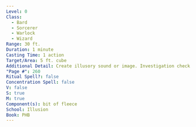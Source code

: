 ```yaml
---
Level: 0
Class:
  - Bard
  - Sorcerer
  - Warlock
  - Wizard
Range: 30 ft.
Duration: 1 minute
Casting Time: 1 action
Target/Area: 5 ft. cube
Additional Detail: Create illusory sound or image. Investigation check against spell DC to detect.
"Page #": 260
Ritual Spell?: false
Concentration Spell: false
V: false
S: true
M: true
Component(s): bit of fleece
School: Illusion
Book: PHB
---
```

